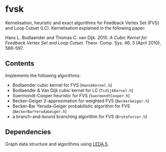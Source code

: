 # fvsk

Kernelisation, heuristic and exact algorithms for Feedback Vertex Set (FVS) and Loop Cutset (LC). Kernelisation explained in the following paper:

Hans L. Bodlaender and Thomas C. van Dijk. 2010.
*A Cubic Kernel for Feedback Vertex Set and Loop Cutset.*
Theor. Comp. Sys. 46, 3 (April 2010), 566–597.

## Contents

Implements the following algorithms:
* Bodlaender cubic kernel for FVS (`HansbKernel.h`)
* Bodlaender & Van Dijk cubic kernel for LC (`TcdijkKernel.h`)
* Suermondt-Cooper heuristic for FVS (`SuermondtCooper.h`)
* Becker-Geiger 2-approximation for weighted FVS (`BeckerGeiger.h`)
* Becker-Bar Yeruda-Geiger probabilistic algorithm for FVS (`BeckerBarYerudaGeiger.h`)
* a branch-and-bound branching algorithm for FVS (`Bruteforcer.h`)

## Dependencies

Graph data structure and algorithms using [LEDA 5](https://www.algorithmic-solutions.com/index.php/products/leda-for-c).